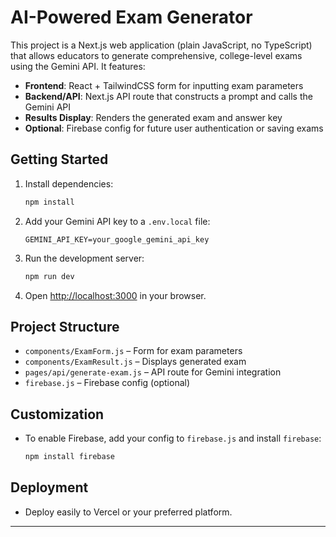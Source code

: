 # AI-Powered Exam Generator

This project is a Next.js web application (plain JavaScript, no TypeScript) that allows educators to generate comprehensive, college-level exams using the Gemini API. It features:

- **Frontend**: React + TailwindCSS form for inputting exam parameters
- **Backend/API**: Next.js API route that constructs a prompt and calls the Gemini API
- **Results Display**: Renders the generated exam and answer key
- **Optional**: Firebase config for future user authentication or saving exams

## Getting Started

1. Install dependencies:
   ```bash
   npm install
   ```
2. Add your Gemini API key to a `.env.local` file:
   ```env
   GEMINI_API_KEY=your_google_gemini_api_key
   ```
3. Run the development server:
   ```bash
   npm run dev
   ```
4. Open [http://localhost:3000](http://localhost:3000) in your browser.

## Project Structure
- `components/ExamForm.js` – Form for exam parameters
- `components/ExamResult.js` – Displays generated exam
- `pages/api/generate-exam.js` – API route for Gemini integration
- `firebase.js` – Firebase config (optional)

## Customization
- To enable Firebase, add your config to `firebase.js` and install `firebase`:
  ```bash
  npm install firebase
  ```

## Deployment
- Deploy easily to Vercel or your preferred platform.

---
